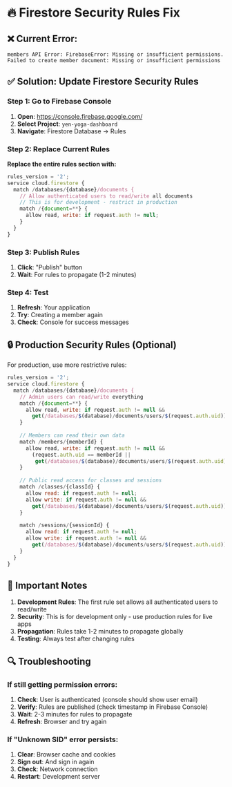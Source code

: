 # 🔥 Firestore Security Rules Fix

## ❌ Current Error:
```
members API Error: FirebaseError: Missing or insufficient permissions.
Failed to create member document: Missing or insufficient permissions
```

## ✅ Solution: Update Firestore Security Rules

### Step 1: Go to Firebase Console
1. **Open**: https://console.firebase.google.com/
2. **Select Project**: `yen-yoga-dashboard`
3. **Navigate**: Firestore Database → Rules

### Step 2: Replace Current Rules
**Replace the entire rules section with:**

```javascript
rules_version = '2';
service cloud.firestore {
  match /databases/{database}/documents {
    // Allow authenticated users to read/write all documents
    // This is for development - restrict in production
    match /{document=**} {
      allow read, write: if request.auth != null;
    }
  }
}
```

### Step 3: Publish Rules
1. **Click**: "Publish" button
2. **Wait**: For rules to propagate (1-2 minutes)

### Step 4: Test
1. **Refresh**: Your application
2. **Try**: Creating a member again
3. **Check**: Console for success messages

## 🔒 Production Security Rules (Optional)

For production, use more restrictive rules:

```javascript
rules_version = '2';
service cloud.firestore {
  match /databases/{database}/documents {
    // Admin users can read/write everything
    match /{document=**} {
      allow read, write: if request.auth != null && 
        get(/databases/$(database)/documents/users/$(request.auth.uid)).data.role == 'admin';
    }
    
    // Members can read their own data
    match /members/{memberId} {
      allow read, write: if request.auth != null && 
        (request.auth.uid == memberId || 
         get(/databases/$(database)/documents/users/$(request.auth.uid)).data.role == 'admin');
    }
    
    // Public read access for classes and sessions
    match /classes/{classId} {
      allow read: if request.auth != null;
      allow write: if request.auth != null && 
        get(/databases/$(database)/documents/users/$(request.auth.uid)).data.role == 'admin';
    }
    
    match /sessions/{sessionId} {
      allow read: if request.auth != null;
      allow write: if request.auth != null && 
        get(/databases/$(database)/documents/users/$(request.auth.uid)).data.role == 'admin';
    }
  }
}
```

## 🚨 Important Notes

1. **Development Rules**: The first rule set allows all authenticated users to read/write
2. **Security**: This is for development only - use production rules for live apps
3. **Propagation**: Rules take 1-2 minutes to propagate globally
4. **Testing**: Always test after changing rules

## 🔍 Troubleshooting

### If still getting permission errors:
1. **Check**: User is authenticated (console should show user email)
2. **Verify**: Rules are published (check timestamp in Firebase Console)
3. **Wait**: 2-3 minutes for rules to propagate
4. **Refresh**: Browser and try again

### If "Unknown SID" error persists:
1. **Clear**: Browser cache and cookies
2. **Sign out**: And sign in again
3. **Check**: Network connection
4. **Restart**: Development server
